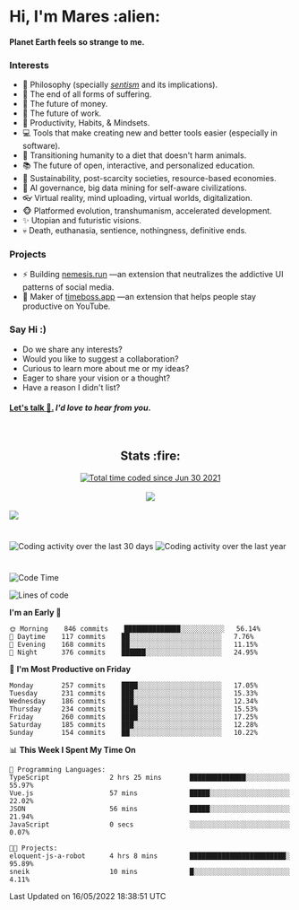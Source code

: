 <h1>Hi, I'm Mares :alien:</h1>

#### Planet Earth feels so strange to me.

### **Interests**

- 🌊 Philosophy (specially [_sentism_][sentismmedium] and its implications).
- 🎯 The end of all forms of suffering.
- 💸 The future of money.
- 💼 The future of work.
- 🧠 Productivity, Habits, & Mindsets.
- 💻 Tools that make creating new and better tools easier (especially in software).
- 🥗 Transitioning humanity to a diet that doesn't harm animals.
- 📚 The future of open, interactive, and personalized education.
- 🌱 Sustainability, post-scarcity societies, resource-based economies.
- 🤖 AI governance, big data mining for self-aware civilizations.
- 👓 Virtual reality, mind uploading, virtual worlds, digitalization.
- 🐵 Platformed evolution, transhumanism, accelerated development.
- ✨ Utopian and futuristic visions.
- 💀 Death, euthanasia, sentience, nothingness, definitive ends.


### **Projects**

- ⚡ Building [nemesis.run](https://nemesis.run) —an extension that neutralizes the addictive UI patterns of social media.
- 💎 Maker of [timeboss.app](https://timeboss.app) —an extension that helps people stay productive on YouTube.


### **Say Hi :)**

- Do we share any interests?
- Would you like to suggest a collaboration?
- Curious to learn more about me or my ideas?
- Eager to share your vision or a thought?
- Have a reason I didn't list?

#### [Let's talk :wave:.](mailto:mareszhar@gmail.com) _I'd love to hear from you_.

[sentismmedium]: https://medium.com/@mareszhar/born-a-prisoner-a-reflection-about-life-its-struggles-and-a-plan-to-escape-d8566ce9b026

<br>

<h2 align="center">Stats :fire:</h2>

<div align="center">
  <a href="https://wakatime.com/@cfdc0e0d-4860-4b62-9ff0-cb659185525e">
    <img src="https://wakatime.com/badge/user/cfdc0e0d-4860-4b62-9ff0-cb659185525e.svg" alt="Total time coded since Jun 30 2021" />
  </a>
</div>

<br>

<!-- 
Add or remove this: 
&dates=B1AAB3FF 
...or this...
&date_format=M%20j%5B%2C%20Y%5D
from the *streak stats URL below* if they get bugged and aren't updating: 
-->

<div align="center">
  <img src="https://github-readme-streak-stats.herokuapp.com?user=mareszhar&theme=black-ice&hide_border=true&stroke=FFFFFF15&ring=DF8FFE&fire=DF8FFE&currStreakLabel=DF8FFE&background=1A232A&currStreakNum=86FFAB&dates=B1AAB3FF&date_format=M%20j%5B%2C%20Y%5D">
</div>

<br>

<img src="https://activity-graph.herokuapp.com/graph?username=mareszhar&theme=nord&bg_color=00000000&color=979797&line=DF8FFE&point=00000000&area=true&hide_border=true">

<br>

<h1></h1>

<img src="https://wakatime.com/share/@mares/5df0ff02-9c79-41b4-b540-51dc9c65a57b.svg" alt="Coding activity over the last 30 days" />
<img src="https://wakatime.com/share/@mares/ea89ba71-f374-40af-930c-e0655909fe37.svg" alt="Coding activity over the last year" />

<h1></h1>

<!--START_SECTION:waka-->
![Code Time](http://img.shields.io/badge/Code%20Time-520%20hrs%2016%20mins-blue)

![Lines of code](https://img.shields.io/badge/From%20Hello%20World%20I%27ve%20Written-134%20Thousand%20lines%20of%20code-blue)

**I'm an Early 🐤** 

```text
🌞 Morning    846 commits    ██████████████░░░░░░░░░░░   56.14% 
🌆 Daytime    117 commits    ██░░░░░░░░░░░░░░░░░░░░░░░   7.76% 
🌃 Evening    168 commits    ██░░░░░░░░░░░░░░░░░░░░░░░   11.15% 
🌙 Night      376 commits    ██████░░░░░░░░░░░░░░░░░░░   24.95%

```
📅 **I'm Most Productive on Friday** 

```text
Monday       257 commits    ████░░░░░░░░░░░░░░░░░░░░░   17.05% 
Tuesday      231 commits    ███░░░░░░░░░░░░░░░░░░░░░░   15.33% 
Wednesday    186 commits    ███░░░░░░░░░░░░░░░░░░░░░░   12.34% 
Thursday     234 commits    ████░░░░░░░░░░░░░░░░░░░░░   15.53% 
Friday       260 commits    ████░░░░░░░░░░░░░░░░░░░░░   17.25% 
Saturday     185 commits    ███░░░░░░░░░░░░░░░░░░░░░░   12.28% 
Sunday       154 commits    ██░░░░░░░░░░░░░░░░░░░░░░░   10.22%

```


📊 **This Week I Spent My Time On** 

```text
💬 Programming Languages: 
TypeScript               2 hrs 25 mins       ██████████████░░░░░░░░░░░   55.97% 
Vue.js                   57 mins             █████░░░░░░░░░░░░░░░░░░░░   22.02% 
JSON                     56 mins             █████░░░░░░░░░░░░░░░░░░░░   21.94% 
JavaScript               0 secs              ░░░░░░░░░░░░░░░░░░░░░░░░░   0.07%

🐱‍💻 Projects: 
eloquent-js-a-robot      4 hrs 8 mins        ████████████████████████░   95.89% 
sneik                    10 mins             █░░░░░░░░░░░░░░░░░░░░░░░░   4.11%

```


 Last Updated on 16/05/2022 18:38:51 UTC
<!--END_SECTION:waka-->
